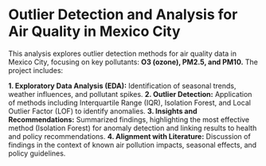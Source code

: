 # Outlier Detection and Analysis for Air Quality in Mexico City

This analysis explores outlier detection methods for air quality data in Mexico City, focusing on key pollutants: **O3 (ozone), PM2.5, and PM10.** The project includes:

**1. Exploratory Data Analysis (EDA):** Identification of seasonal trends, weather influences, and pollutant spikes.
**2. Outlier Detection:** Application of methods including Interquartile Range (IQR), Isolation Forest, and Local Outlier Factor (LOF) to identify anomalies.
**3. Insights and Recommendations:** Summarized findings, highlighting the most effective method (Isolation Forest) for anomaly detection and linking results to health and policy recommendations.
**4. Alignment with Literature:** Discussion of findings in the context of known air pollution impacts, seasonal effects, and policy guidelines.
